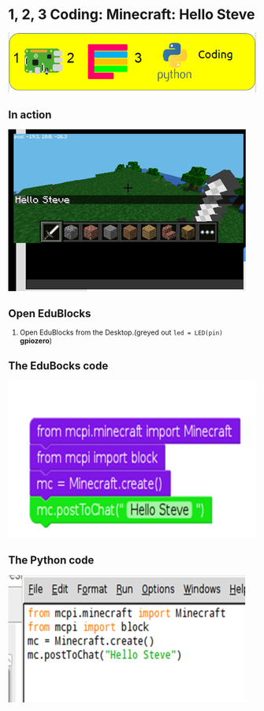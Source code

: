 # 1, 2, 3 Coding: Minecraft: Hello Steve
![](123cc2.png)

## In action
![](Minecraft.png)
## Open EduBlocks

1. Open EduBlocks from the Desktop.(greyed out `led = LED(pin)` **gpiozero**)

## The EduBocks code
![](code.png)

## The Python code
![](python.png)
